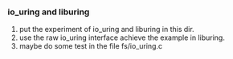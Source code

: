 ### io_uring and liburing 

1. put the experiment of io_uring and liburing in this dir.
2. use the raw io_uring interface achieve the example in liburing.
3. maybe do some test in the file fs/io_uring.c
